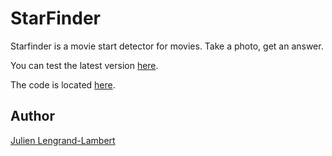 # StarFinder

Starfinder is a movie start detector for movies. Take a photo, get an answer.

You can test the latest version [here](https://starfinder.netlify.com/).

The code is located [here](https://github.com/jlengrand/starfinder).

## Author

[Julien Lengrand-Lambert](https://github.com/jlengrand)